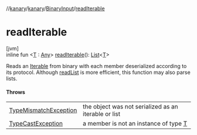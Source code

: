 //[kanary](../../../index.md)/[kanary](../index.md)/[BinaryInput](index.md)/[readIterable](read-iterable.md)

# readIterable

[jvm]\
inline fun &lt;[T](read-iterable.md) : [Any](https://kotlinlang.org/api/latest/jvm/stdlib/kotlin/-any/index.html)&gt; [readIterable](read-iterable.md)(): [List](https://kotlinlang.org/api/latest/jvm/stdlib/kotlin.collections/-list/index.html)&lt;[T](read-iterable.md)&gt;

Reads an [Iterable](https://kotlinlang.org/api/latest/jvm/stdlib/kotlin.collections/-iterable/index.html) from binary with each member deserialized according to its protocol. Although [readList](read-list.md) is more efficient, this function may also parse lists.

#### Throws

| | |
|---|---|
| [TypeMismatchException](../-type-mismatch-exception/index.md) | the object was not serialized as an iterable or list |
| [TypeCastException](https://kotlinlang.org/api/latest/jvm/stdlib/kotlin/-type-cast-exception/index.html) | a member is not an instance of type [T](read-iterable.md) |
